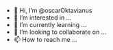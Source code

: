 - 👋 Hi, I’m @oscarOktavianus
- 👀 I’m interested in ...
- 🌱 I’m currently learning ...
- 💞️ I’m looking to collaborate on ...
- 📫 How to reach me ...

<!---
oscarOktavianus/oscarOktavianus is a ✨ special ✨ repository because its `README.md` (this file) appears on your GitHub profile.
You can click the Preview link to take a look at your changes.
--->
